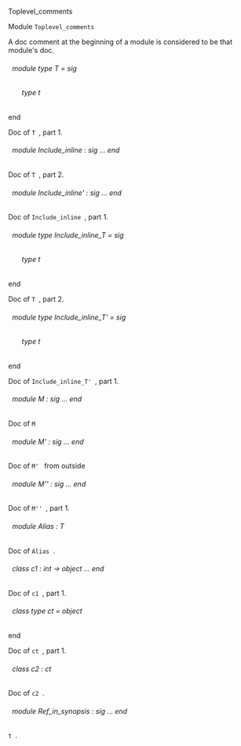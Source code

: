 Toplevel_comments

 Module `Toplevel_comments`


A doc comment at the beginning of a module is considered to be that module's doc.

<a id="module-type-T"></a>
###### &nbsp; module type T = sig

<a id="type-t"></a>
###### &nbsp; &nbsp; &nbsp; &nbsp;type t


end

Doc of `T
`, part 1.




<a id="module-Include_inline"></a>
###### &nbsp; module Include_inline : sig ... end

Doc of `T
`, part 2.




<a id="module-Include_inline'"></a>
###### &nbsp; module Include_inline' : sig ... end

Doc of `Include_inline
`, part 1.




<a id="module-type-Include_inline_T"></a>
###### &nbsp; module type Include_inline_T = sig

<a id="type-t"></a>
###### &nbsp; &nbsp; &nbsp; &nbsp;type t


end

Doc of `T
`, part 2.




<a id="module-type-Include_inline_T'"></a>
###### &nbsp; module type Include_inline_T' = sig

<a id="type-t"></a>
###### &nbsp; &nbsp; &nbsp; &nbsp;type t


end

Doc of `Include_inline_T'
`, part 1.




<a id="module-M"></a>
###### &nbsp; module M : sig ... end

Doc of `M
`




<a id="module-M'"></a>
###### &nbsp; module M' : sig ... end

Doc of `M'
` from outside




<a id="module-M''"></a>
###### &nbsp; module M'' : sig ... end

Doc of `M''
`, part 1.




<a id="module-Alias"></a>
###### &nbsp; module Alias : T

Doc of `Alias
`.




<a id="class-c1"></a>
###### &nbsp; class  c1 : int -> object ... end

Doc of `c1
`, part 1.




<a id="class-type-ct"></a>
###### &nbsp; class type  ct = object
end

Doc of `ct
`, part 1.




<a id="class-c2"></a>
###### &nbsp; class  c2 : ct

Doc of `c2
`.




<a id="module-Ref_in_synopsis"></a>
###### &nbsp; module Ref_in_synopsis : sig ... end

`t
`.


